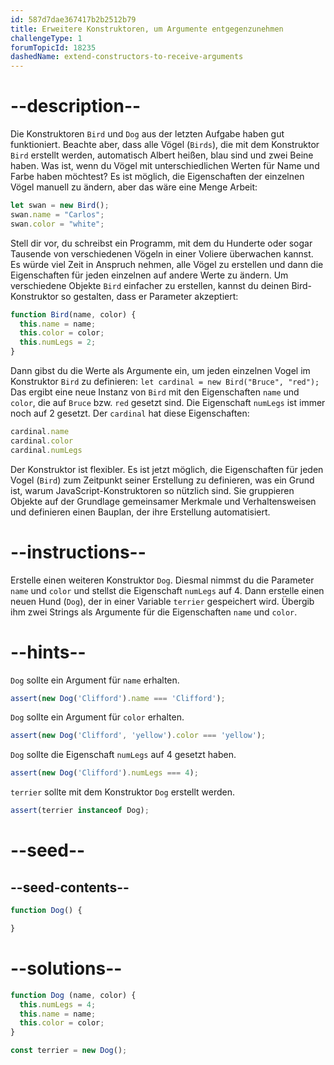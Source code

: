 ```yaml
---
id: 587d7dae367417b2b2512b79
title: Erweitere Konstruktoren, um Argumente entgegenzunehmen
challengeType: 1
forumTopicId: 18235
dashedName: extend-constructors-to-receive-arguments
---
```


# --description--

Die Konstruktoren `Bird` und `Dog` aus der letzten Aufgabe haben gut funktioniert. Beachte aber, dass alle Vögel (`Birds`), die mit dem Konstruktor `Bird` erstellt werden, automatisch Albert heißen, blau sind und zwei Beine haben. Was ist, wenn du Vögel mit unterschiedlichen Werten für Name und Farbe haben möchtest? Es ist möglich, die Eigenschaften der einzelnen Vögel manuell zu ändern, aber das wäre eine Menge Arbeit:

```js
let swan = new Bird();
swan.name = "Carlos";
swan.color = "white";
```

Stell dir vor, du schreibst ein Programm, mit dem du Hunderte oder sogar Tausende von verschiedenen Vögeln in einer Voliere überwachen kannst. Es würde viel Zeit in Anspruch nehmen, alle Vögel zu erstellen und dann die Eigenschaften für jeden einzelnen auf andere Werte zu ändern. Um verschiedene Objekte `Bird` einfacher zu erstellen, kannst du deinen Bird-Konstruktor so gestalten, dass er Parameter akzeptiert:

```js
function Bird(name, color) {
  this.name = name;
  this.color = color;
  this.numLegs = 2;
}
```

Dann gibst du die Werte als Argumente ein, um jeden einzelnen Vogel im Konstruktor `Bird` zu definieren: `let cardinal = new Bird("Bruce", "red");` Das ergibt eine neue Instanz von `Bird` mit den Eigenschaften `name` und `color`, die auf `Bruce` bzw. `red` gesetzt sind. Die Eigenschaft `numLegs` ist immer noch auf 2 gesetzt. Der `cardinal` hat diese Eigenschaften:

```js
cardinal.name
cardinal.color
cardinal.numLegs
```

Der Konstruktor ist flexibler. Es ist jetzt möglich, die Eigenschaften für jeden Vogel (`Bird`) zum Zeitpunkt seiner Erstellung zu definieren, was ein Grund ist, warum JavaScript-Konstruktoren so nützlich sind. Sie gruppieren Objekte auf der Grundlage gemeinsamer Merkmale und Verhaltensweisen und definieren einen Bauplan, der ihre Erstellung automatisiert.

# --instructions--

Erstelle einen weiteren Konstruktor `Dog`. Diesmal nimmst du die Parameter `name` und `color` und stellst die Eigenschaft `numLegs` auf 4. Dann erstelle einen neuen Hund (`Dog`), der in einer Variable `terrier` gespeichert wird. Übergib ihm zwei Strings als Argumente für die Eigenschaften `name` und `color`.

# --hints--

`Dog` sollte ein Argument für `name` erhalten.

```js
assert(new Dog('Clifford').name === 'Clifford');
```

`Dog` sollte ein Argument für `color` erhalten.

```js
assert(new Dog('Clifford', 'yellow').color === 'yellow');
```

`Dog` sollte die Eigenschaft `numLegs` auf 4 gesetzt haben.

```js
assert(new Dog('Clifford').numLegs === 4);
```

`terrier` sollte mit dem Konstruktor `Dog` erstellt werden.

```js
assert(terrier instanceof Dog);
```

# --seed--

## --seed-contents--

```js
function Dog() {

}
```

# --solutions--

```js
function Dog (name, color) {
  this.numLegs = 4;
  this.name = name;
  this.color = color;
}

const terrier = new Dog();
```
